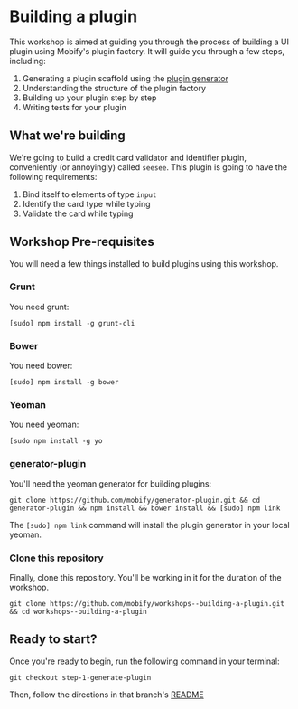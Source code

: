 # Building a plugin

This workshop is aimed at guiding you through the process of building a UI plugin using Mobify's plugin factory. It will guide you through a few steps, including:

1. Generating a plugin scaffold using the [plugin generator](https://github.com/mobify/generator-plugin)
2. Understanding the structure of the plugin factory
3. Building up your plugin step by step
4. Writing tests for your plugin

## What we're building

We're going to build a credit card validator and identifier plugin, conveniently (or annoyingly) called `seesee`. This plugin is going to have the following requirements:

1. Bind itself to elements of type `input`
2. Identify the card type while typing
3. Validate the card while typing

## Workshop Pre-requisites

You will need a few things installed to build plugins using this workshop.

### Grunt

You need grunt:

```cli
[sudo] npm install -g grunt-cli
```

### Bower

You need bower:

```cli
[sudo] npm install -g bower
```

### Yeoman
 
You need yeoman:

```cli
[sudo npm install -g yo
```

### generator-plugin

You'll need the yeoman generator for building plugins:

```cli
git clone https://github.com/mobify/generator-plugin.git && cd generator-plugin && npm install && bower install && [sudo] npm link
```

The `[sudo] npm link` command will install the plugin generator in your local yeoman.

### Clone this repository

Finally, clone this repository. You'll be working in it for the duration of the workshop.

```cli
git clone https://github.com/mobify/workshops--building-a-plugin.git && cd workshops--building-a-plugin
```

## Ready to start?

Once you're ready to begin, run the following command in your terminal:

```cli
git checkout step-1-generate-plugin
```

Then, follow the directions in that branch's [README](https://github.com/mobify/workshops--building-a-plugin/blob/step-1-generate-plugin/README.md)
